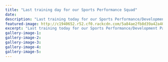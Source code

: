 ```yaml
---
title: "Last training day for our Sports Performance Squad"
date: 
description: "Last training today for our Sports Performance/Development Pathway Squad at WHS with coach Greg Fromont..."
featured-image: http://c1940652.r52.cf0.rackcdn.com/5a84ae2fb8d39a42a400062e/last-day-training-for-2017.jpg
excerpt: "Last training today for our Sports Performance/Development Pathway Squad at WHS with coach Greg Fromont."
gallery-image-1: 
gallery-image-2: 
gallery-image-3: 
gallery-image-4: 
gallery-image-5: 
---
```

